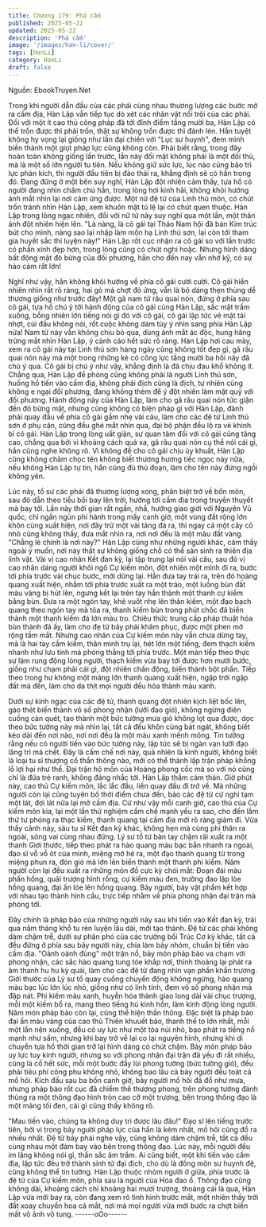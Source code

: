 ```yaml
---
title: Chương 179: Phá cấm
published: 2025-05-22
updated: 2025-05-22
description: 'Phá cấm'
image: '/images/han-li/cover/'
tags: [HanLi]
category: HanLi
draft: false
---
```


Nguồn: EbookTruyen.Net

Trong khi người dẫn đầu của các phái cùng nhau thương lượng
các bước mở ra cấm địa, Hàn Lập vẫn tiếp tục dò xét các nhân
vật nổi trội của các phái.
Đối với một ít cao thủ công pháp đã tới đỉnh điểm tầng mười ba,
Hàn Lập có thể trốn được thì phải trốn, thật sự không trốn được
thì đánh lén. Hắn tuyệt không hy vọng lại giống như lần đại chiến
với "Lục sư huynh", đem mình biến thành một giọt pháp lực cũng
không còn.
Phải biết rằng, trong đây hoàn toàn không giống lần trước, lần
này đối mặt không phải là một đối thủ, mà là một số lớn người tu
tiên. Nếu không giữ sức lực, lúc nào cũng bảo trì lực phản kích,
thì người đầu tiên bị đào thải ra, khẳng định sẽ có hắn trong đó.
Đang đứng ở một bên suy nghĩ, Hàn Lập đột nhiên cảm thấy, tựa
hồ có người đang nhìn chăm chú hắn, trong lòng hơi kinh hãi,
không khỏi hướng ánh mắt nhìn lại nơi cảm ứng được.
Một nữ đệ tử của Linh thú môn, có chút trốn tránh nhìn Hàn Lập,
xem khuôn mặt tú lệ lại có chút quen thuộc.
Hàn Lập trong lòng ngạc nhiên, đối với nữ tử này suy nghĩ qua
một lần, một thân ảnh đột nhiên hiện lên.
"Là nàng, là cô gái tại Tháo Nam hội đã bán Kim trúc bút cho
mình, nàng sao lại nhập làm môn hạ Linh thú sơn, lại còn tới tham
gia huyết sắc thí luyện này!" Hàn Lập rốt cục nhận ra cô gái so
với lần trước có phần xinh đẹp hơn, trong lòng cũng có chút nghi
hoặc.
Nhưng hình dáng bất động mặt đỏ bừng của đối phương, hắn cho
đến nay vẫn nhớ kỹ, có sự hảo cảm rất lớn!

Nghĩ như vậy, hắn không khỏi hướng về phía cô gái cười cười.
Cô gái hiển nhiên nhìn rất rõ ràng, hai gò má chợt đỏ ửng, vẫn là
bộ dáng thẹn thùng dể thương giống như trước đây!
Một gã nam tử râu quai nón, đứng ở phía sau cô gái, tựa hồ chú ý
tới hành động của cô gái cùng Hàn Lập, sắc mặt trầm xuống,
bỗng nhiên lớn tiếng nói gì đó với cô gái, cô gái lập tức vẻ mặt tái
nhợt, cúi đầu không nói, rốt cuộc không dám tùy ý nhìn sang phía
Hàn Lập nữa!
Nam tử này vẫn không chịu bỏ qua, dùng ánh mắt ác độc, hung
hăng trừng mắt nhìn Hàn Lập, ý cảnh cáo hết sức rõ ràng.
Hàn Lập hơi cau mày, xem ra cô gái này tại Linh thú sơn hàng
ngày cũng không tốt đẹp gì, gã râu quai nón này mà một trong
những kẻ có công lực tầng mười ba hồi nãy đã chú ý qua. Cô gái
bị chú ý như vậy, khẳng định là đã chịu đau khổ không ít.
Chẳng qua, Hàn Lập đề phòng cũng không phải là người Linh thú
sơn, huống hồ tiến vào cấm địa, không phải địch cũng là địch, tự
nhiên cũng không e ngại đối phương, đang không thèm để ý đột
nhiên làm mặt quỷ với đối phương.
Hành động này của Hàn Lập, làm cho gã râu quai nón tức giận
đến đỏ bừng mặt, nhưng cũng không có biện pháp gì với Hàn
Lập, đành phải quay đầu về phía cô gái gầm nhẹ vài câu, làm cho
các đệ tử Linh thú sơn ở phụ cận, cũng đều ghé mắt nhìn qua,
đại bộ phận đều lộ ra vẻ khinh bỉ cô gái.
Hàn Lập trong lòng uất giận, sự quan tâm đối với cô gái cũng
tăng cao, chẳng qua bởi vì khoảng cách quá xa, gã râu quai nón
cụ thể nói cái gì, hắn cũng nghe không rõ.
Vì không để cho cô gái chịu ủy khuất, Hàn Lập cũng không châm
chọc tên không biết thương hương tiếc ngọc này nữa, nếu không
Hàn Lập tự tin, hắn cũng đủ thủ đoạn, làm cho tên này đứng ngồi
không yên.

Lúc này, tổ sư các phái đã thương lượng xong, phân biệt trở về
bổn môn, sau đó dẫn theo tiểu bối bay lên trời, hướng tới cấm địa
trong truyền thuyết mà bay tới.
Lần này thời gian rất ngắn, nhắ, hướng giao giới với Nguyên Vũ
quốc, chỉ ngắn ngủn phi hành trong mấy canh giờ, một vùng đất
rộng lớn khôn cùng xuất hiện, nơi đây trừ một vài tảng đá ra, thì
ngay cả một cây cỏ nhỏ cũng không thấy, đưa mắt nhìn ra, nơi
nơi đều là một màu đất vàng.
"Chẳng lẻ chính là nơi này?"
Hàn Lập cũng như những người khác, cảm thấy ngoài ý muốn,
nơi này thật sự không giống chỗ có thể sản sinh ra thiên địa linh
vật.
Vài vị cao nhân Kết đan kỳ, lại tập trung lại nói vài câu, sau đó vị
cao nhân dáng người khôi ngô Cự kiếm môn, đột nhiên một mình
đi ra, bước tới phía trước vài chục bước, mới dừng lại.
Hắn đưa tay trái ra, trên đó hoàng quang xuất hiện, nhằm tới phía
trước xuất ra một trảo, một luồng bùn đất màu vàng bị hút lên,
ngưng kết lại trên tay hắn thành một thanh cự kiếm bằng bùn.
Đưa ra một ngón tay, khẽ vuốt nhẹ lên thân kiếm, một đạo bạch
quang theo ngón tay mà tỏa ra, thanh kiếm bùn trong phút chốc
đã biến thành một thanh kiếm đá lớn màu tro.
Chiêu thức trung cấp pháp thuật hóa bùn thành đá ấy, làm cho đẹ
tử bảy phái khâm phục, được một phen mở rộng tầm mắt.
Nhưng cao nhân của Cự kiếm môn này vẫn chưa dừng tay, mà là
hai tay cầm kiếm, thân mình trụ lại, hét lớn một tiếng, đem thạch
kiếm nhanh như lưu tinh mà phóng thẳng tới phía trước.
Một màn tiếp theo thực sự làm rung động lòng người, thạch kiếm
vừa bay tới được hơn mười bước, giống như chạm phải cái gì,
đột nhiên chấn động, biến thành bột phấn. Tiếp theo trong hư
không một mảng lớn thanh quang xuất hiện, ngập trời ngập đất
mà đến, làm cho da thịt mọi người đều hóa thành màu xanh.

Dưới sự kinh ngạc của các đệ tử, thanh quang đột nhiên kịch liệt
bốc lên, gào thét biến thành vô số phong nhận (lưỡi đao gió),
không ngừng điên cuồng càn quét, tạo thành một bức tường mưa
gió không lọt qua được, dọc theo bức tường này mà nhìn lại, tất
cả đều khôn cùng bát ngát, không biết kéo dài đến nơi nào, nơi
nơi đều là một màu xanh mênh mông.
Tin tưởng rằng nếu có người tiến vào bức tường này, lập tức sẽ
bị ngàn vạn lưỡi đạo lăng trì mà chết.
Đây là cấm chế nơi này, quả nhiên là kinh người, không biết là
loại tu sĩ thượng cổ thần thông nào, mới có thể thành lập trận
pháp khổng lồ lợi hại như thế. Đại trận hộ môn của Hoàng phong
cốc mà so với nó cũng chỉ là đứa trẻ ranh, không đáng nhắc tới.
Hàn Lập thầm cảm thán.
Giờ phút này, cao thủ Cự kiếm môn, lắc lắc đầu, liền quay đầu đi
trở về. Mà những người còn lại cũng tuyên bố thời điểm chưa
đến, bảo các đệ tử cứ nghỉ tạm một lát, đợi lát nữa lại mở cấm
địa.
Cứ như vậy mỗi canh giờ, cao thủ của Cự kiếm môn kia, lại một
lần thử nghiệm cấm chế mạnh yếu ra sao, cho đến lầm thứ tư
phóng ra thạc kiếm, thanh quang tại cấm địa mới rõ ràng giảm đi.
Vừa thấy cảnh này, sáu tu sĩ Kết đan kỳ khác, không hẹn mà
cùng phi thân ra ngoài, sóng vai cùng nhau đứng.
Lý sư tổ từ bàn tay chậm rãi xuất ra một thanh Giới thước, tiếp
theo phát ra hào quang màu bạc bắn nhanh ra ngoài, đạo sĩ vỗ vỗ
ót của mình, miệng mở hé ra, một đạo thanh quang từ trong
miệng phun ra, đón gió mà lớn lên biến thành một thanh phi kiếm.
Năm người còn lại đều xuất ra những món đồ cực kỳ chói mắt:
Đoạn đái màu phấn hồng, quải trượng hình rồng, cự kiếm màu
đen, trường đao lập lòe hồng quang, đại ấn lóe lên hồng quang.
Bảy người, bảy vật phẩm kết hợp với nhau tạo thành hình cầu,
trực tiếp nhằm về phía phong nhận đại trận mà phóng tới.

Đây chính là pháp bảo của những người này sau khi tiến vào Kết
đan kỳ, trải qua năm tháng khổ tu rèn luyện lâu dài, mới tạo
thành.
Đệ tử các phái không dám chậm trễ, dưới sự phân phó của các
trưởng bối Trúc Cơ kỳ khác, tất cả đều đứng ở phía sau bảy
người này, chia làm bảy nhóm, chuẩn bị tiến vào cấm địa.
"Oành oành đùng" một trận nổ, bảy món pháp bảo va chạm với
phong nhận, các sắc hào quang tung tóe khắp nơi, thỉnh thoảng
lại phát ra âm thanh hu hu kỳ quái, làm cho các đệ tử đang nhìn
vạn phần khẩn trương.
Giới thước của Lý sư tổ quay cuồng chuyển động không ngừng,
hào quang màu bạc lúc lớn lúc nhỏ, giống như có linh tính, đem
vô số phong nhận mà đập nát.
Phi kiếm màu xanh, huyễn hóa thành giao long dài vài chục
trượng, mỗi một kiếm bổ ra, mang theo tiếng hú kinh hồn, làm
kinh động lòng người.
Năm món pháp bảo còn lại, cũng thể hiện thần thông. Đặc biệt là
pháp bảo đại ấn màu vàng của cao thủ Thiên khuuết bảo, thanh
thế to lớn nhất, mỗi một lần nện xuống, đều có uy lực như một tòa
núi nhỏ, bạo phát ra tiếng nổ mạnh như sấm, nhưng khi bay trở
về lại co lại nguyên hình, nhưng khi di chuyển tựa hồ thời gian trở
lại hình dáng có chút chậm.
Bảy món pháp bảo uy lực tuy kinh người, nhưng so với phong
nhận đại trận đã yếu đi rất nhiều, cũng là cố hết sức, mỗi một
bước đẩy lùi phong tường (bức tường gió), đều phải tiêu phí công
phu không nhỏ, không bao lâu cả bảy người đều toát cả mồ hôi.
Kích đấu sau ba bốn canh giờ, bảy người mồ hôi đã đổ như mưa,
nhưng pháp bảo rốt cục đã chiếm thế thượng phong, trên phong
tường đánh thủng ra một thông đạo hình tròn cao cỡ một trượng,
bên trong thông đạo là một mảng tối đen, cái gì cũng thấy không
rõ.

"Mau tiến vào, chúng ta không duy trì được lâu đâu!" Đạo sĩ lên
tiếng trước tiên, bởi vì trong bảy người pháp lực của hắn là kém
nhất, mồ hôi cũng đổ ra nhiều nhất.
Đệ tử bảy phái nghe vậy, cũng không dám chậm trễ, tất cả đều
cùng nhau một đám bay vào bên trong thông đạo.
Lúc này, mỗi người đều im lặng không nói gì, thần sắc âm trầm.
Ai cũng biết, một khi tiến vào cấm địa, lập tức đèu trở thành sinh
tử đại địch, cho dù là đồng môn sư huynh đệ, cũng không thể tin
tưởng.
Hàn Lập thuộc nhóm người ở giữa, phía trước là đệ tử của Cự
kiếm môn, phía sau là người của Hóa đao ổ.
Thông đạo cũng không dài, khoảng cách chỉ khoảng hai mươi
trượng, thoáng cái là qua, Hàn Lập vừa mới bay ra, còn đang
xem rõ tình hình trước mắt, một nhiên thấy trời đất xoay chuyển
hoa cả mắt, nơi mà mọi người vừa mới bước ra chợt biến mất vô
ảnh vô tung.
------oOo------
